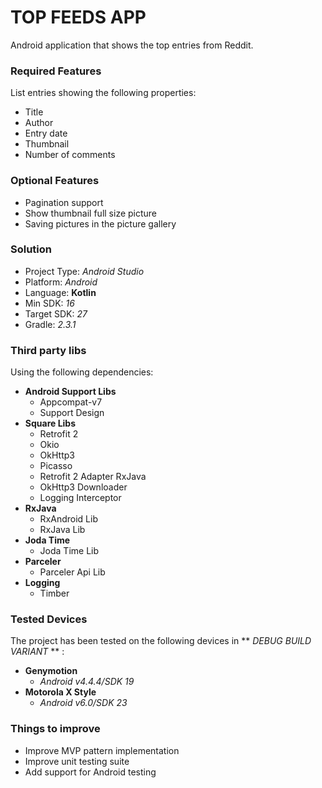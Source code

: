 # TOP FEEDS APP #

Android application that shows the top entries from Reddit.


### Required Features ###
List entries showing the following properties:

* Title
* Author
* Entry date
* Thumbnail
* Number of comments


### Optional Features ###

* Pagination support
* Show thumbnail full size picture
* Saving pictures in the picture gallery


### Solution ###

* Project Type: *Android Studio*
* Platform: *Android*
* Language: **Kotlin**
* Min SDK: *16*
* Target SDK: *27*
* Gradle: *2.3.1*

### Third party libs ###

Using the following dependencies:

* **Android Support Libs**
    * Appcompat-v7
    * Support Design
* **Square Libs**
    * Retrofit 2
    * Okio
    * OkHttp3
    * Picasso
    * Retrofit 2 Adapter RxJava
    * OkHttp3 Downloader
    * Logging Interceptor
* **RxJava**
    * RxAndroid Lib
    * RxJava Lib
* **Joda Time**
    * Joda Time Lib
* **Parceler**
    * Parceler Api Lib
* **Logging**
    * Timber


### Tested Devices ###

The project has been tested on the following devices in ** *DEBUG BUILD VARIANT* ** :

* **Genymotion**
    * *Android v4.4.4/SDK 19*
* **Motorola X Style**
    * *Android v6.0/SDK 23*

### Things to improve ###

* Improve MVP pattern implementation
* Improve unit testing suite
* Add support for Android testing
